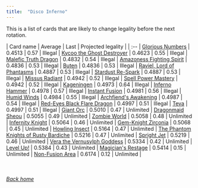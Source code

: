```yaml
---
title:  "Disco Inferno"
---
```


This is a list of cards that are likely to change legality before the next rotation.

| Card name | Average | Last | Projected legality |
| :-- |
[Glorious Numbers](https://db.ygoprodeck.com/card/?search=Glorious%20Numbers) | 0.4513 | 0.57 | Illegal |
[Kycoo the Ghost Destroyer](https://db.ygoprodeck.com/card/?search=Kycoo%20the%20Ghost%20Destroyer) | 0.4623 | 0.55 | Illegal |
[Malefic Truth Dragon](https://db.ygoprodeck.com/card/?search=Malefic%20Truth%20Dragon) | 0.4832 | 0.54 | Illegal |
[Amazoness Fighting Spirit](https://db.ygoprodeck.com/card/?search=Amazoness%20Fighting%20Spirit) | 0.4836 | 0.53 | Illegal |
[Buten](https://db.ygoprodeck.com/card/?search=Buten) | 0.4836 | 0.53 | Illegal |
[Raviel, Lord of Phantasms](https://db.ygoprodeck.com/card/?search=Raviel,%20Lord%20of%20Phantasms) | 0.4887 | 0.53 | Illegal |
[Stardust Re-Spark](https://db.ygoprodeck.com/card/?search=Stardust%20Re-Spark) | 0.4887 | 0.53 | Illegal |
[Missus Radiant](https://db.ygoprodeck.com/card/?search=Missus%20Radiant) | 0.4942 | 0.52 | Illegal |
[Spell Power Mastery](https://db.ygoprodeck.com/card/?search=Spell%20Power%20Mastery) | 0.4942 | 0.52 | Illegal |
[Kageningen](https://db.ygoprodeck.com/card/?search=Kageningen) | 0.4973 | 0.64 | Illegal |
[Inferno Hammer](https://db.ygoprodeck.com/card/?search=Inferno%20Hammer) | 0.4978 | 0.57 | Illegal |
[Instant Fusion](https://db.ygoprodeck.com/card/?search=Instant%20Fusion) | 0.4981 | 0.56 | Illegal |
[Humid Winds](https://db.ygoprodeck.com/card/?search=Humid%20Winds) | 0.4984 | 0.55 | Illegal |
[Archfiend's Awakening](https://db.ygoprodeck.com/card/?search=Archfiend's%20Awakening) | 0.4987 | 0.54 | Illegal |
[Red-Eyes Black Flare Dragon](https://db.ygoprodeck.com/card/?search=Red-Eyes%20Black%20Flare%20Dragon) | 0.4997 | 0.51 | Illegal |
[Teva](https://db.ygoprodeck.com/card/?search=Teva) | 0.4997 | 0.51 | Illegal |
[Giant Orc](https://db.ygoprodeck.com/card/?search=Giant%20Orc) | 0.5010 | 0.47 | Unlimited |
[Dragonmaid Sheou](https://db.ygoprodeck.com/card/?search=Dragonmaid%20Sheou) | 0.5055 | 0.49 | Unlimited |
[Zombie World](https://db.ygoprodeck.com/card/?search=Zombie%20World) | 0.5058 | 0.48 | Unlimited |
[Infernity Knight](https://db.ygoprodeck.com/card/?search=Infernity%20Knight) | 0.5064 | 0.46 | Unlimited |
[Gem-Knight Zirconia](https://db.ygoprodeck.com/card/?search=Gem-Knight%20Zirconia) | 0.5068 | 0.45 | Unlimited |
[Howling Insect](https://db.ygoprodeck.com/card/?search=Howling%20Insect) | 0.5164 | 0.47 | Unlimited |
[The Phantom Knights of Rusty Bardiche](https://db.ygoprodeck.com/card/?search=The%20Phantom%20Knights%20of%20Rusty%20Bardiche) | 0.5216 | 0.47 | Unlimited |
[Spright Jet](https://db.ygoprodeck.com/card/?search=Spright%20Jet) | 0.5219 | 0.46 | Unlimited |
[Vera the Vernusylph Goddess](https://db.ygoprodeck.com/card/?search=Vera%20the%20Vernusylph%20Goddess) | 0.5334 | 0.42 | Unlimited |
[Level Up!](https://db.ygoprodeck.com/card/?search=Level%20Up!) | 0.5384 | 0.43 | Unlimited |
[Magician's Restage](https://db.ygoprodeck.com/card/?search=Magician's%20Restage) | 0.5414 | 0.15 | Unlimited |
[Non-Fusion Area](https://db.ygoprodeck.com/card/?search=Non-Fusion%20Area) | 0.6174 | 0.12 | Unlimited |

<br>

###### [Back home](index)